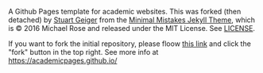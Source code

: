 A Github Pages template for academic websites. This was forked (then detached) by [Stuart Geiger](https://github.com/staeiou) from the [Minimal Mistakes Jekyll Theme](https://mmistakes.github.io/minimal-mistakes/), which is © 2016 Michael Rose and released under the MIT License. See [LICENSE](LICENSE).

If you want to fork the initial repository, please floow [this link](https://github.com/academicpages/academicpages.github.io) and click the "fork" button in the top right. See more info at https://academicpages.github.io/
